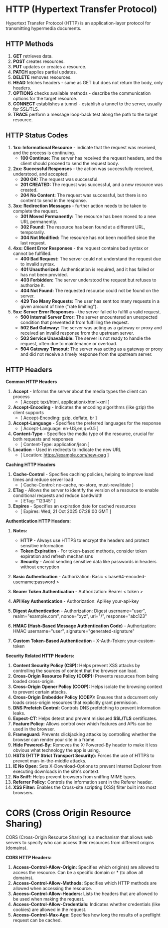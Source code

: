 # HTTP (Hypertext Transfer Protocol)

Hypertext Transfer Protocol (HTTP) is an application-layer protocol for transmitting hypermedia documents.
 
## HTTP Methods 

1. **GET** retrieves data.
1. **POST** creates resources.
1. **PUT** updates or creates a resource.
1. **PATCH** applies partial updates.
1. **DELETE** removes resources.
1. **HEAD** fetches headers - same as GET but does not return the body, only headers.
1. **OPTIONS** checks available methods - describe the communication options for the target resource.
1. **CONNECT** establishes a tunnel - establish a tunnel to the server, usually for SSL/TLS.
1. **TRACE** perform a message loop-back test along the path to the target resource.

## HTTP Status Codes

1. **1xx: Informational Resource** - indicate that the request was received, and the process is continuing.
   - **100 Continue:** The server has received the request headers, and the client should proceed to send the request body.
1. **2xx: Successful Responses** - the action was successfully received, understood, and accepted.
   - **200 OK:** The request was successful.
   - **201 CREATED:** The request was successful, and a new resource was created.
   - **204 No Content:** The request was successful, but there is no content to send in the response.
1. **3xx: Redirection Messages** - further action needs to be taken to complete the request.
   - **301 Moved Permanently:** The resource has been moved to a new URL permanently.
   - **302 Found:** The resource has been found at a different URL, temporarily.
   - **304 Not Modified:** The resource has not been modified since the last request.
1. **4xx: Client Error Responses** - the request contains bad syntax or cannot be fulfilled.
   - **400 Bad Request:** The server could not understand the request due to invalid syntax.
   - **401 Unauthorized:** Authentication is required, and it has failed or has not been provided.
   - **403 Forbidden:** The server understood the request but refuses to authorize it.
   - **404 Not Found:** The requested resource could not be found on the server.
   - **429 Too Many Requests:** The user has sent too many requests in a given amount of time ("rate limiting").
1. **5xx: Server Error Responses** - the server failed to fulfill a valid request.
   - **500 Internal Server Error:** The server encountered an unexpected condition that prevented it from fulfilling the request.
   - **502 Bad Gateway:** The server was acting as a gateway or proxy and received an invalid response from the upstream server.
   - **503 Service Unavailable:** The server is not ready to handle the request, often due to maintenance or overload.
   - **504 Gateway Timeout:** The server was acting as a gateway or proxy and did not receive a timely response from the upstream server.
   

## HTTP Headers

**Common HTTP Headers**

1. **Accept** - Informs the server about the media types the client can process 
   - [ Accept: text/html, application/xhtml+xml ]
1. **Accept-Encoding** - Indicates the encoding algorithms (like gzip) the client supports 
   - [ Accept-Encoding: gzip, deflate, br ]
1. **Accept-Language** - Specifies the preferred languages for the response
   - [ Accept-Language: en-US,en;q=0.5 ]
1. **Content-Type** - Specifies the media type of the resource, crucial for both requests and responses 
   - [ Content-Type: application/json ]
1. **Location** - Used in redirects to indicate the new URL
   - [ Location: https://example.com/new-pag ]

**Caching HTTP Headers**

1. **Cache-Control** - Specifies caching policies, helping to improve load times and reduce server load
   - [ Cache-Control: no-cache, no-store, must-revalidate ]
1. **ETag** - Allows the server to identify the version of a resource to enable conditional requests and reduce bandwidth 
   - [ ETag: "12345" ]
1. **Expires** - Specifies an expiration date for cached resources 
   - [ Expires: Wed, 21 Oct 2025 07:28:00 GMT ]

**Authentication HTTP Headers:**

1. **Notes:**
   - **HTTP** - Always use HTTPS to encrypt the headers and protect sensitive information
   - **Token Expiration** - For token-based methods, consider token expiration and refresh mechanisms
   - **Security** - Avoid sending sensitive data like passwords in headers without encryption


1. **Basic Authentication** - Authorization: Basic < base64-encoded-username:password >
1. **Bearer Token Authentication** - Authorization: Bearer < token >
1. **API Key Authentication** - Authorization: ApiKey your-api-key
1. **Digest Authentication** - Authorization: Digest username="user", realm="example.com", nonce="xyz", uri="/", response="abc123"
1. **HMAC (Hash-Based Message Authentication Code)** - Authorization: HMAC username="user", signature="generated-signature"
1. **Custom Token-Based Authentication** - X-Auth-Token: your-custom-token

**Security Related HTTP Headers:**

1. **Content Security Policy (CSP):** Helps prevent XSS attacks by controlling the sources of content that the browser can load.
1. **Cross-Origin Resource Policy (CORP):** Prevents resources from being loaded cross-origin.
1. **Cross-Origin Opener Policy (COOP):** Helps isolate the browsing context to prevent certain attacks.
1. **Cross-Origin Embedder Policy (COEP):** Ensures that a document only loads cross-origin resources that explicitly grant permission.
1. **DNS Prefetch Control:** Controls DNS prefetching to prevent information leaks.
1. **Expect-CT:** Helps detect and prevent misissued **SSL/TLS** certificates.
1. **Feature Policy:** Allows control over which features and APIs can be used in the browser.
1. **Frameguard:** Prevents clickjacking attacks by controlling whether the browser can render your site in a frame.
1. **Hide Powered-By:** Removes the X-Powered-By header to make it less obvious what technology the app is using.
1. **HSTS (HTTP Strict Transport Security):** Forces the use of HTTPS to prevent man-in-the-middle attacks.
1. **IE No Open:** Sets X-Download-Options to prevent Internet Explorer from executing downloads in the site's context.
1. **No Sniff:** Helps prevent browsers from sniffing MIME types.
1. **Referrer Policy:** Controls the information sent in the Referer header.
1. **XSS Filter:**  Enables the Cross-site scripting (XSS) filter built into most browsers.

# CORS (Cross Origin Resource Sharing) 

CORS (Cross-Origin Resource Sharing) is a mechanism that allows web servers to specify who can access their resources from different origins (domains).

**CORS HTTP Headers:**

1. **Access-Control-Allow-Origin:** Specifies which origin(s) are allowed to access the resource. Can be a specific domain or * (to allow all domains).
1. **Access-Control-Allow-Methods:** Specifies which HTTP methods are allowed when accessing the resource.
1. **Access-Control-Allow-Headers:** Lists the headers that are allowed to be used when making the request.
1. **Access-Control-Allow-Credentials:** Indicates whether credentials (like cookies) are allowed in the request.
1. **Access-Control-Max-Age:** Specifies how long the results of a preflight request can be cached.

